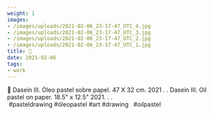 ```yaml
---
weight: 1
images:
- /images/uploads/2021-02-06_23-17-47_UTC_4.jpg
- /images/uploads/2021-02-06_23-17-47_UTC_3.jpg
- /images/uploads/2021-02-06_23-17-47_UTC_2.jpg
- /images/uploads/2021-02-06_23-17-47_UTC_1.jpg
title: 🔴
date: 2021-02-06
tags:
- work
---
```


🔴
Dasein III.
Óleo pastel sobre papel.
47 X 32 cm.
2021
.
.
Dasein III.
Oil pastel on paper.
18.5" x 12.5"
2021.
.
.
 #pasteldrawing #óleopastel #art #drawing   #oilpastel
